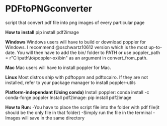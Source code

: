 # PDFtoPNGconverter
script that convert pdf file into png images of every particular page

<b>How to install</b>
pip install pdf2image

<b>Windows</b>
Windows users will have to build or download poppler for Windows. I recommend @oschwartz10612 version which is the most up-to-date. You will then have to add the bin/ folder to PATH or use poppler_path = r"C:\path\to\poppler-xx\bin" as an argument in convert_from_path.

<b>Mac</b>
Mac users will have to install poppler for Mac.

<b>Linux</b>
Most distros ship with pdftoppm and pdftocairo. If they are not installed, refer to your package manager to install poppler-utils

<b>Platform-independant (Using conda)</b>
Install poppler: conda install -c conda-forge poppler
Install pdf2image: pip install pdf2image

<b>How to Run:</b>
-You have to place the script file into the folder with pdf file(it should be the only file in that folder)
-Simply run the file in the terminal
-Images will save in the same directory
